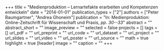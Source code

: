 +++
title = "Medienproduktion – Lernartefakte erarbeiten und Kompetenzen entwickeln"
date = "2014-01-01"
publication_types = ["2"]
authors = ["Peter Baumgartner", "Andrea Ghoneim"]
publication = "In: Medienproduktion: Online-Zeitschrift für Wissenschaft und Praxis, _pp. 30--33_"
abstract = ""
abstract_short = ""
image_preview = ""
selected = false
projects = []
tags = []
url_pdf = ""
url_preprint = ""
url_code = ""
url_dataset = ""
url_project = ""
url_slides = ""
url_video = ""
url_poster = ""
url_source = ""
math = true
highlight = true
[header]
image = ""
caption = ""
+++
